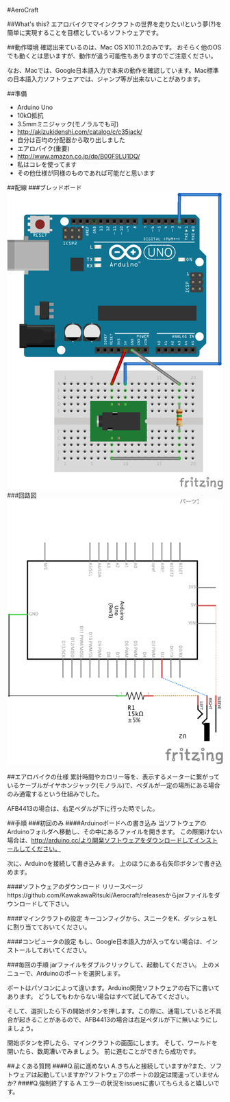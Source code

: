 #AeroCraft

##What's this?
エアロバイクでマインクラフトの世界を走りたい!という夢(?)を簡単に実現することを目標としているソフトウェアです。

##動作環境
確認出来ているのは、Mac OS X10.11.2のみです。
おそらく他のOSでも動くとは思いますが、動作が違う可能性もありますのでご注意ください。

なお、Macでは、Google日本語入力で本来の動作を確認しています。Mac標準の日本語入力ソフトウェアでは、ジャンプ等が出来ないことがあります。

##準備
- Arduino Uno
- 10kΩ抵抗
- 3.5mmミニジャック(モノラルでも可)
 - http://akizukidenshi.com/catalog/c/c35jack/
 - 自分は百均の分配器から取り出しました
- エアロバイク(重要)
 - http://www.amazon.co.jp/dp/B00F9LU1DQ/
 - 私はコレを使ってます
 - その他仕様が同様のものであれば可能だと思います

##配線
###ブレッドボード
![ブレッドボード](Image/Aerocraft_breadbord.png "ブレッドボード")
###回路図
![回路図](Image/Aerocraft_circuit.png "回路図")

##エアロバイクの仕様
累計時間やカロリー等を、表示するメーターに繋がっているケーブルがイヤホンジャック(モノラル)で、ペダルが一定の場所にある場合のみ通電するという仕組みでした。

AFB4413の場合は、右足ペダルが下に行った時でした。

##手順
###初回のみ
####Arduinoボードへの書き込み
当ソフトウェアのArduinoフォルダへ移動し、その中にあるファイルを開きます。
この際開けない場合は、http://arduino.cc/より開発ソフトウェアをダウンロードしてインストールしてください。

次に、Arduinoを接続して書き込みます。
上のほうにある右矢印ボタンで書き込めます。

####ソフトウェアのダウンロード
リリースページhttps://github.com/KawakawaRitsuki/Aerocraft/releasesからjarファイルをダウンロードして下さい。

####マインクラフトの設定
キーコンフィグから、スニークをK、ダッシュをLに割り当てておいてください。

####コンピュータの設定
もし、Google日本語入力が入ってない場合は、インストールしておいてください。

###毎回の手順
jarファイルをダブルクリックして、起動してください。
上のメニューで、Arduinoのポートを選択します。

ポートはパソコンによって違います。Arduino開発ソフトウェアの右下に書いてあります。
どうしてもわからない場合はすべて試してみてください。

そして、選択したら下の開始ボタンを押します。この際に、通電していると不具合が起きることがあるので、AFB4413の場合は右足ペダルが下に無いようにしましょう。

開始ボタンを押したら、マインクラフトの画面にします。
そして、ワールドを開いたら、数周漕いでみましょう。
前に進むことができたら成功です。

##よくある質問
####Q.前に進めない
A.きちんと接続していますか?また、ソフトウェアは起動していますか?ソフトウェアのポートの設定は間違っていませんか?
####Q.強制終了する
A.エラーの状況をissuesに書いてもらえると嬉しいです。


